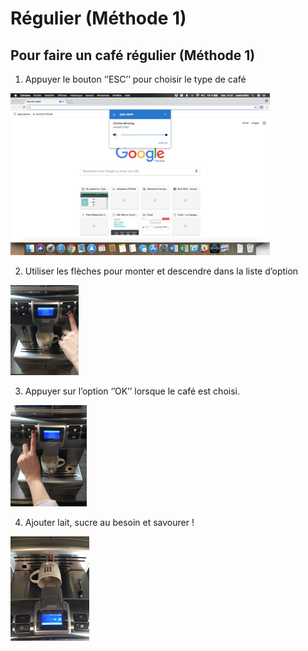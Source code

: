 # Régulier \(Méthode 1\)

## Pour faire un café régulier \(Méthode 1\)

1. Appuyer le bouton ‘’ESC’’ pour choisir le type de café

![](../.gitbook/assets/image%20%281%29.png)

2. Utiliser les flèches pour monter et descendre dans la liste d’option

![](../.gitbook/assets/image%20%282%29.png)

3. Appuyer sur l’option ‘’OK’’ lorsque le café est choisi.

![](../.gitbook/assets/image%20%286%29.png)

4. Ajouter lait, sucre au besoin et savourer !

![](../.gitbook/assets/image%20%283%29.png)



